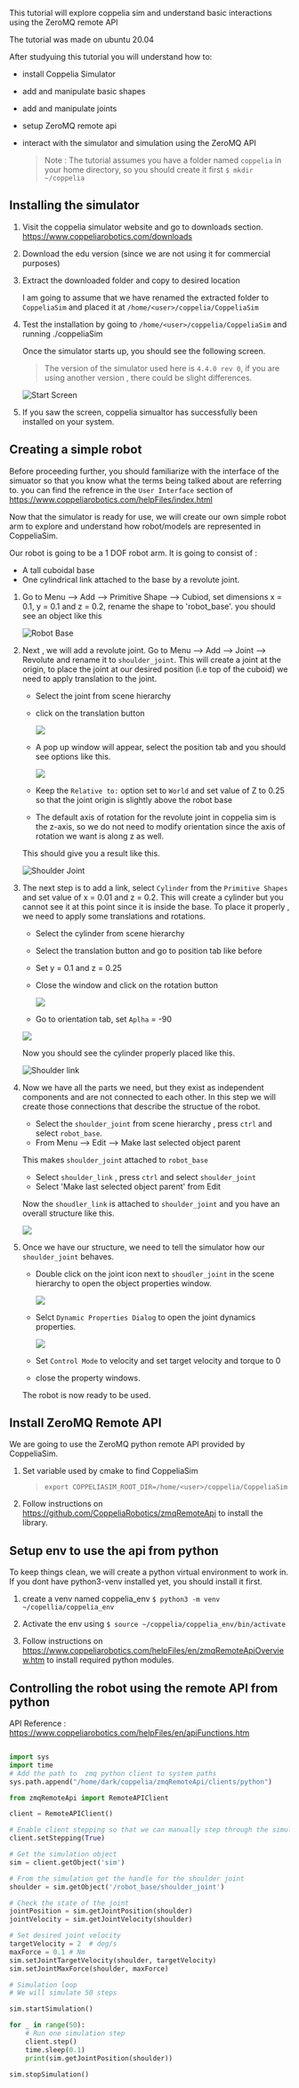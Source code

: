 
This tutorial will explore coppelia sim and understand basic interactions
using the ZeroMQ remote API

The tutorial was made on ubuntu 20.04

After studyuing this tutorial you will understand how to:

- install Coppelia Simulator
- add and manipulate basic shapes 
- add and manipulate joints
- setup ZeroMQ remote api 
- interact with the simulator and simulation using the ZeroMQ API


    > Note : The tutorial assumes you have a folder named `coppelia` in your home directory, so you should create it first
    `$ mkdir ~/coppelia`

Installing the simulator
---

1. Visit the coppelia simulator website and go to downloads section.
   https://www.coppeliarobotics.com/downloads

2. Download the edu version (since we are not using it for commercial purposes)
3. Extract the downloaded folder and copy to desired location

    I am going to assume that we have renamed the extracted folder to `CoppeliaSim` and placed it at  `/home/<user>/coppelia/CoppeliaSim`

4. Test the installation by going to `/home/<user>/coppelia/CoppeliaSim` and running ./coppeliaSim 

    Once the simulator starts up, you should see the following screen.
    >The version of the simulator used here is `4.4.0 rev 0`, if you are using another version , there could be slight differences. 

    ![Start Screen](/images/coppelia/coppelia_start_screen.png)

5. If you saw the screen,  coppelia simualtor has successfully been installed on your system.


Creating a simple robot
---

Before proceeding further, you should familiarize with the interface of the simuator so that you know what the terms being talked about are referring to.
you can find the refrence in the  `User Interface` section of https://www.coppeliarobotics.com/helpFiles/index.html


Now that the simulator is ready for use, we will create our own simple robot arm to explore and understand how robot/models are represented in CoppeliaSim.

Our robot is going to be a 1 DOF robot arm. It is going to consist of :

- A tall cuboidal base 
- One cylindrical link attached to the base by a revolute joint.

1. Go to Menu --> Add --> Primitive Shape --> Cubiod, set dimensions
x = 0.1, y = 0.1 and z = 0.2, rename the shape to 'robot_base'. you should see an object like this

    ![Robot Base](/images/coppelia/bot_base_screen.png)

2. Next , we will add a revolute joint.
   Go to Menu --> Add --> Joint --> Revolute and rename it to `shoulder_joint`. This will create a joint at the origin, to place the joint at our desired position (i.e top of the cuboid) we need to apply translation to the joint.

   - Select the joint from scene hierarchy
   - click on the translation button 

        ![](/images/coppelia/translation_button.png)
   - A pop up window will appear, select the position tab and you should see options like this.

        ![](/images/coppelia/translation_pop_up.png)

   - Keep the `Relative to:` option set to `World` and set value of Z to 0.25 so that the joint origin is slightly above the robot 
   base

   - The default axis of rotation for the revolute joint in coppelia sim is the z-axis, so we do not need to modify orientation since the axis of rotation we want is along z as well.
   
   This should give you a result like this.

   ![Shoulder Joint](/images/coppelia/shoulder_joint.png)

3. The next step is to add a link, select `Cylinder` from the `Primitive Shapes` and set value of x = 0.01 and z = 0.2. This will create a cylinder but you cannot see it at this point since it is inside the base. To place it properly , we need to apply some translations and rotations.

    - Select the cylinder from scene hierarchy 
    - Select the translation button and go to position tab like before
    - Set y = 0.1 and z = 0.25 
    - Close the window and click on the rotation button

      ![](/images/coppelia/rotation_button.png)

    - Go to orientation tab, set `Aplha` = -90

    ![](/images/coppelia/orientation_window.png)

    Now you should see the cylinder properly placed like this.

    ![Shoulder link](/images/coppelia/shoulder_link.png)


4. Now we have all the parts we need, but they exist as independent components and are not connected to each other. In this step we will create those connections that describe the structue of the robot.

    - Select the `shoulder_joint` from scene hierarchy , press `ctrl` and select `robot_base`.
    - From Menu --> Edit --> Make last selected object parent
    
    This makes `shoulder_joint` attached to `robot_base`

    - Select `shoulder_link` , press `ctrl` and select `shoulder_joint` 
    - Select 'Make last selected object parent' from Edit

    Now the `shoudler_link` is attached to `shoulder_joint` and you have an overall structure like this.

    ![](/images/coppelia/robot_structure.png)

5. Once we have our structure, we need to tell the simulator how our `shoulder_joint` behaves.

    - Double click on the joint icon next to `shoudler_joint` in the scene hierarchy to open the object properties window.

        ![](/images/coppelia/scene_object_properties.png)

    - Selct `Dynamic Properties Dialog` to open the joint dynamics properties.

        ![](/images/coppelia/joint_dynamic_properties.png)

    - Set `Control Mode` to velocity and set target velocity and torque to 0

    - close the property windows.


    The robot is now ready to be used.


Install ZeroMQ Remote API
---

We are going to use the ZeroMQ python remote API provided by CoppeliaSim.

1. Set variable used by cmake to find CoppeliaSim
    > `export COPPELIASIM_ROOT_DIR=/home/<user>/coppelia/CoppeliaSim`

2. Follow instructions on https://github.com/CoppeliaRobotics/zmqRemoteApi to install the library.


Setup env to use the api from python
---

To keep things clean, we will create a python virtual environment to work in.
If you dont have python3-venv installed yet, you should install it first.

1. create a venv named coppelia_env 
  `$ python3 -m venv ~/copellia/coppelia_env`
    
2. Activate the env using `$ source ~/coppelia/coppelia_env/bin/activate`

3. Follow instructions on https://www.coppeliarobotics.com/helpFiles/en/zmqRemoteApiOverview.htm to install required python modules.



Controlling the robot using the remote API from python
---

API Reference : https://www.coppeliarobotics.com/helpFiles/en/apiFunctions.htm


```Python

import sys
import time
# Add the path to  zmq python client to system paths
sys.path.append("/home/dark/coppelia/zmqRemoteApi/clients/python")

from zmqRemoteApi import RemoteAPIClient

client = RemoteAPIClient()

# Enable client stepping so that we can manually step through the simulation
client.setStepping(True)

# Get the simulation object
sim = client.getObject('sim')

# From the simulation get the handle for the shoulder joint
shoulder = sim.getObject('/robot_base/shoulder_joint')

# Check the state of the joint
jointPosition = sim.getJointPosition(shoulder)
jointVelocity = sim.getJointVelocity(shoulder)

# Set desired joint velocity
targetVelocity = 2  # deg/s
maxForce = 0.1 # Nm
sim.setJointTargetVelocity(shoulder, targetVelocity)
sim.setJointMaxForce(shoulder, maxForce)

# Simulation loop
# We will simulate 50 steps

sim.startSimulation()

for _ in range(50):
    # Run one simulation step
    client.step()
    time.sleep(0.1)
    print(sim.getJointPosition(shoulder))

sim.stopSimulation()

```
